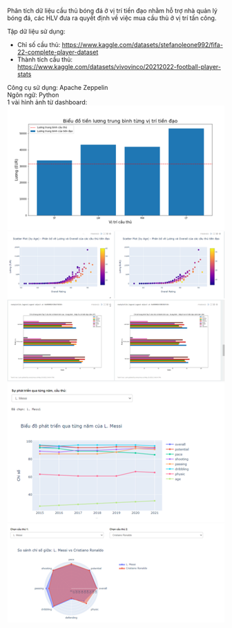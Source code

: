 Phân tích dữ liệu cầu thủ bóng đá ở vị trí tiền đạo nhằm hỗ trợ nhà quản lý bóng đá, các HLV đưa ra quyết định về việc mua cầu thủ ở vị trí tấn công.

Tập dữ liệu sử dụng:
- Chỉ số cầu thủ: https://www.kaggle.com/datasets/stefanoleone992/fifa-22-complete-player-dataset
- Thành tích cầu thủ: https://www.kaggle.com/datasets/vivovinco/20212022-football-player-stats

Công cụ sử dụng: Apache Zeppelin <br>
Ngôn ngữ: Python <br>
1 vài hình ảnh từ dashboard:
![ảnh 1](./images/1.png)
![ảnh 2](./images/2.png)
![ảnh 3](./images/3.png)
![ảnh 4](./images/4.png)
![ảnh 5](./images/5.png)
